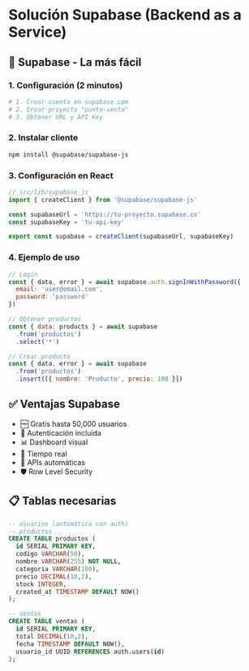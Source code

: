 # Solución Supabase (Backend as a Service)

## 🚀 Supabase - La más fácil

### 1. Configuración (2 minutos)
```bash
# 1. Crear cuenta en supabase.com
# 2. Crear proyecto "punto-venta"
# 3. Obtener URL y API Key
```

### 2. Instalar cliente
```bash
npm install @supabase/supabase-js
```

### 3. Configuración en React
```javascript
// src/lib/supabase.js
import { createClient } from '@supabase/supabase-js'

const supabaseUrl = 'https://tu-proyecto.supabase.co'
const supabaseKey = 'tu-api-key'

export const supabase = createClient(supabaseUrl, supabaseKey)
```

### 4. Ejemplo de uso
```javascript
// Login
const { data, error } = await supabase.auth.signInWithPassword({
  email: 'user@email.com',
  password: 'password'
})

// Obtener productos
const { data: products } = await supabase
  .from('productos')
  .select('*')

// Crear producto
const { data, error } = await supabase
  .from('productos')
  .insert([{ nombre: 'Producto', precio: 100 }])
```

## ✅ Ventajas Supabase
- 🆓 Gratis hasta 50,000 usuarios
- 🔐 Autenticación incluida
- 📊 Dashboard visual
- 🔄 Tiempo real
- 📱 APIs automáticas
- 🛡️ Row Level Security

## 📋 Tablas necesarias
```sql
-- usuarios (automática con auth)
-- productos
CREATE TABLE productos (
  id SERIAL PRIMARY KEY,
  codigo VARCHAR(50),
  nombre VARCHAR(255) NOT NULL,
  categoria VARCHAR(100),
  precio DECIMAL(10,2),
  stock INTEGER,
  created_at TIMESTAMP DEFAULT NOW()
);

-- ventas
CREATE TABLE ventas (
  id SERIAL PRIMARY KEY,
  total DECIMAL(10,2),
  fecha TIMESTAMP DEFAULT NOW(),
  usuario_id UUID REFERENCES auth.users(id)
);
```